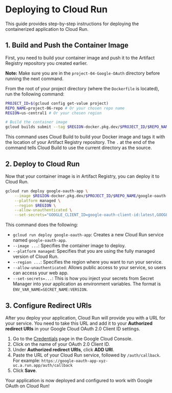 # Deploying to Cloud Run

This guide provides step-by-step instructions for deploying the containerized application to Cloud Run.

## 1. Build and Push the Container Image

First, you need to build your container image and push it to the Artifact Registry repository you created earlier.

**Note:** Make sure you are in the `project-04-Google-OAuth` directory before running the next command.

From the root of your project directory (where the `Dockerfile` is located), run the following command:

```bash
PROJECT_ID=$(gcloud config get-value project)
REPO_NAME=project-06-repo # Or your chosen repo name
REGION=us-central1 # Or your chosen region

# Build the container image
gcloud builds submit --tag $REGION-docker.pkg.dev/$PROJECT_ID/$REPO_NAME/google-oauth-app:latest .
```

This command uses Cloud Build to build your Docker image and tags it with the location of your Artifact Registry repository. The `.` at the end of the command tells Cloud Build to use the current directory as the source.

## 2. Deploy to Cloud Run

Now that your container image is in Artifact Registry, you can deploy it to Cloud Run.

```bash
gcloud run deploy google-oauth-app \
    --image $REGION-docker.pkg.dev/$PROJECT_ID/$REPO_NAME/google-oauth-app:latest \
    --platform managed \
    --region $REGION \
    --allow-unauthenticated \
    --set-secrets="GOOGLE_CLIENT_ID=google-oauth-client-id:latest,GOOGLE_CLIENT_SECRET=google-oauth-client-secret:latest"
```

This command does the following:

*   `gcloud run deploy google-oauth-app`: Creates a new Cloud Run service named `google-oauth-app`.
*   `--image ...`: Specifies the container image to deploy.
*   `--platform managed`: Specifies that you are using the fully managed version of Cloud Run.
*   `--region ...`: Specifies the region where you want to run your service.
*   `--allow-unauthenticated`: Allows public access to your service, so users can access your web app.
*   `--set-secrets=...`: This is how you inject your secrets from Secret Manager into your application as environment variables. The format is `ENV_VAR_NAME=SECRET_NAME:VERSION`.

## 3. Configure Redirect URIs

After you deploy your application, Cloud Run will provide you with a URL for your service. You need to take this URL and add it to your **Authorized redirect URIs** in your Google Cloud OAuth 2.0 Client ID settings.

1.  Go to the [Credentials](https://console.cloud.google.com/apis/credentials) page in the Google Cloud Console.
2.  Click on the name of your OAuth 2.0 Client ID.
3.  Under **Authorized redirect URIs**, click **ADD URI**.
4.  Paste the URL of your Cloud Run service, followed by `/auth/callback`. For example:
    `https://google-oauth-app-xyz-uc.a.run.app/auth/callback`
5.  Click **Save**.

Your application is now deployed and configured to work with Google OAuth on Cloud Run!
